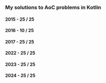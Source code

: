 ### My solutions to AoC problems in Kotlin


#### 2015 - 25 / 25
#### 2016 - 10 / 25
#### 2017 - 25 / 25
#### 2022 - 25 / 25
#### 2023 - 25 / 25
#### 2024 - 25 / 25


